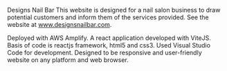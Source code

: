 Designs Nail Bar
This website is designed for a nail salon business to draw potential customers and inform them of the services provided. 
See the website at www.designsnailbar.com.

Deployed with AWS Amplify. 
A react application developed with ViteJS.
Basis of code is reactjs framework, html5 and css3.
Used Visual Studio Code for development. 
Designed to be responsive and user-friendly website on any platform and web browser. 
